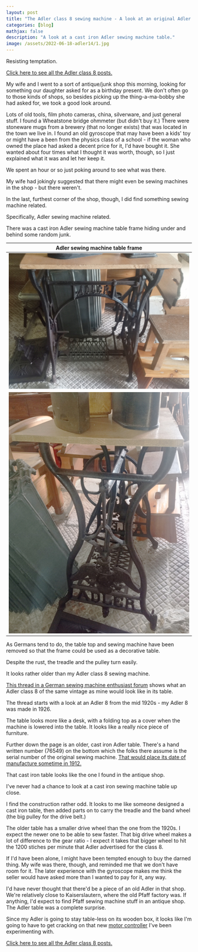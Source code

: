 ```yaml
---
layout: post
title: "The Adler class 8 sewing machine - A look at an original Adler sewing machine table"
categories: [blog]
mathjax: false
description: "A look at a cast iron Adler sewing machine table."
image: /assets/2022-06-18-adler14/1.jpg
---
```

Resisting temptation.

[Click here to see all the Adler class 8 posts.](adler-toc)

My wife and I went to a sort of antique/junk shop this morning, looking for something our daughter asked for as a birthday present.  We don't often go to those kinds of shops, so besides picking up the thing-a-ma-bobby she had asked for, we took a good look around.

Lots of old tools, film photo cameras, china, silverware, and just general stuff.  I found a Wheatstone bridge ohmmeter (but didn't buy it.)  There were stoneware mugs from a brewery (that no longer exists) that was located in the town we live in.  I found an old gyroscope that may have been a kids' toy or might have a been from the physics class of a school - if the woman who owned the place had asked a decent price for it, I'd have bought it.  She wanted about four times what I thought it was worth, though, so I just explained what it was and let her keep it.

We spent an hour or so just poking around to see what was there.

My wife had jokingly suggested that there might even be sewing machines in the shop - but there weren't.

In the last, furthest corner of the shop, though, I did find something sewing machine related.

Specifically, Adler sewing machine related.

There was a cast iron Adler sewing machine table frame hiding under and behind some random junk.

|Adler sewing machine table frame|
|--------------------------------|
|![Adler sewing machine table frame front](/assets/2022-06-18-adler14/1.jpg)|
|![Adler sewing machine table frame side](/assets/2022-06-18-adler14/2.jpg)|

As Germans tend to do, the table top and sewing machine have been removed so that the frame could be used as a decorative table.

Despite the rust, the treadle and the pulley turn easily.

It looks rather older than my Adler class 8 sewing machine.

[This thread in a German sewing machine enthusiast forum](https://www.hobbyschneiderin24.net/forums/topic/167584-adler-klasse-8/) shows what an Adler class 8 of the same vintage as mine would look like in its table.

The thread starts with a look at an Adler 8 from the mid 1920s - my Adler 8 was made in 1926.

The table looks more like a desk, with a folding top as a cover when the machine is lowered into the table.  It looks like a really nice piece of furniture.

Further down the page is an older, cast iron Adler table.  There's a hand written number (76549) on the bottom which the folks there assume is the serial number of the original sewing machine.  [That would place its date of manufacture sometime in 1912.](http://www.hquast.de/Adler/altersbestimmung_von_adler.htm)

That cast iron table looks like the one I found in the antique shop.

I've never had a chance to look at a cast iron sewing machine table up close.

I find the construction rather odd.  It looks to me like someone designed a cast iron table, then added parts on to carry the treadle and the band wheel (the big pulley for the drive belt.)

The older table has a smaller drive wheel than the one from the 1920s.  I expect the newer one to be able to sew faster.  That big drive wheel makes a lot of difference to the gear ratio - I expect it takes that bigger wheel to hit the 1200 stiches per minute that Adler advertised for the class 8.

If I'd have been alone, I might have been tempted enough to buy the darned thing.  My wife was there, though, and reminded me that we don't have room for it.  The later experience with the gyroscope makes me think the seller would have asked more than I wanted to pay for it, any way.

I'd have never thought that there'd be a piece of an old Adler in that shop.  We're relatively close to Kaiserslautern, where the old Pfaff factory was.  If anything, I'd expect to find Pfaff sewing machine stuff in an antique shop.  The Adler table was a complete surprise.

Since my Adler is going to stay table-less on its wooden box, it looks like I'm going to have to get cracking on that new [motor controller](https://josepheoff.github.io/posts/motorcontrol-toc) I've been experimenting with.


[Click here to see all the Adler class 8 posts.](adler-toc)
